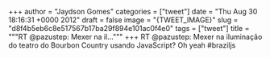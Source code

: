 
+++
author = "Jaydson Gomes"
categories = ["tweet"]
date = "Thu Aug 30 18:16:31 +0000 2012"
draft = false
image = "{TWEET_IMAGE}"
slug = "d8f4b5eb6c8e517567b17ba29f894e101ac0f4e0"
tags = ["tweet"]
title = """RT @pazustep: Mexer na il..."""
+++
RT @pazustep: Mexer na iluminação do teatro do Bourbon Country usando JavaScript? Oh yeah #braziljs
